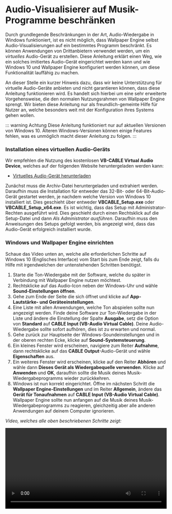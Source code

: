 # Audio-Visualisierer auf Musik-Programme beschränken

Durch grundlegende Beschränkungen in der Art, Audio-Wiedergabe in Windows funktioniert, ist es nicht möglich, dass Wallpaper Engine selbst Audio-Visualisierungen auf ein bestimmtes Programm beschränkt. Es können Anwendungen von Drittanbietern verwendet werden, um ein *virtuelles* Audio-Gerät zu erstellen. Diese Anleitung erklärt einen Weg, wie ein solches imitiertes Audio-Gerät eingerichtet werden kann und wie Windows 10 und Wallpaper Engine konfiguriert werden können, um diese Funktionalität lauffähig zu machen.

An dieser Stelle ein kurzer Hinweis dazu, dass wir keine Unterstützung für virtuelle Audio-Geräte anbieten und nicht garantieren können, dass diese Anleitung funktionieren wird. Es handelt sich hierbei um eine sehr erweiterte Vorgehensweise, die den normalen Nutzungsrahmen von Wallpaper Engine sprengt. Wir bieten diese Anleitung nur als freundlich-gemeinte Hilfe für Nutzer an, welche besonders weit mit der Konfiguration ihres Systems gehen wollen.

::: warning
Achtung
Diese Anleitung funktioniert nur auf aktuellen Versionen von Windows 10. Älteren Windows-Versionen können einige Features fehlen, was es unmöglich macht dieser Anleitung zu folgen. 
:::

### Installation eines virtuellen Audio-Geräts

Wir empfehlen die Nutzung des kostenlosen **VB-CABLE Virtual Audio Device**, welches auf der folgenden Website heruntergeladen werden kann:

* [Virtuelles Audio-Gerät herunterladen](https://www.vb-audio.com/Cable/)

Zunächst muss die Archiv-Datei heruntergeladen und extrahiert werden. Daraufhin muss die Installation für entweder das 32-Bit- oder 64-Bit-Audio-Gerät gestartet werden, je nachdem welche Version von Windows 10 installiert ist. Dies geschieht über entweder **VBCABLE_Setup.exe** oder **VBCABLE_Setup_x64.exe**. Es ist wichtig, dass das Setup mit Administrator-Rechten ausgeführt wird. Dies geschieht durch einen Rechtsklick auf die Setup-Datei und dann *Als Administrator ausführen*. Daraufhin muss den Anweisungen des Setups gefolgt werden, bis angezeigt wird, dass das Audio-Gerät erfolgreich installiert wurde.

### Windows und Wallpaper Engine einrichten

Schaue das Video unten an, welche alle erforderlichen Schritte auf Windows 10 (Englisches Interface) vom Start bis zum Ende zeigt, falls du Hilfe mit irgendwelchen der untenstehenden Schritten benötigst.

1. Starte die Ton-Wiedergabe mit der Software, welche du später in Verbindung mit Wallpaper Engine nutzen möchtest.
2. Rechtsklicke auf das Audio-Icon neben der Windows-Uhr und wähle **Sound-Einstellungen öffnen**.
3. Gehe zum Ende der Seite die sich öffnet und klicke auf **App-Lautstärke- und Geräteeinstellungen**.
4. Eine Liste mit allen Anwendungen, welche Ton abspielen sollte nun angezeigt werden. Finde deine Software zur Ton-Wiedergabe in der Liste und ändere die Einstellung der Spalte **Ausgabe**, setz die Option von **Standard** auf **CABLE Input (VB-Audio Virtual Cable)**. Deine Audio-Wiedergabe sollte sofort aufhören, dies ist zu erwarten und normal.
5. Gehe zurück zur Hauptseite der Windows-Soundeinstellungen und in der oberen rechten Ecke, klicke auf **Sound-Systemsteuerung**.
6. Ein kleines Fenster wird erscheinen, navigiere zum Reiter **Aufnahme**, dann rechtsklicke auf das **CABLE Output**-Audio-Gerät und wähle **Eigenschaften** aus.
7. Ein weiteres Fenster wird erscheinen, klicke auf den Reiter **Abhören** und wähle dann **Dieses Gerät als Wiedergabequelle verwenden**. Klicke auf **Anwenden** und **OK**, daraufhin sollte die Musik deines Musik-Wiedergabeprogramms wieder zurückkehren.
8. Windows ist nun korrekt eingerichtet. Öffne im nächsten Schritt die **Wallpaper Engine-Einstellungen** und im Reiter **Allgemein**, ändere das **Gerät für Tonaufnahmen** auf **CABLE Input (VB-Audio Virtual Cable)**. Wallpaper Engine sollte nun anfangen auf die Musik deines Musik-Wiedergabeprogramms zu reagieren, gleichzeitig aber alle anderen Anwendungen auf deinem Computer ignorieren.

*Video, welches alle oben beschriebenen Schritte zeigt:*

<video width="100%" controls>
  <source src="/videos/audioinputdevice.mp4" type="video/mp4">
  Dein Browser unterstützt das Video-Tag nicht.
</video>
